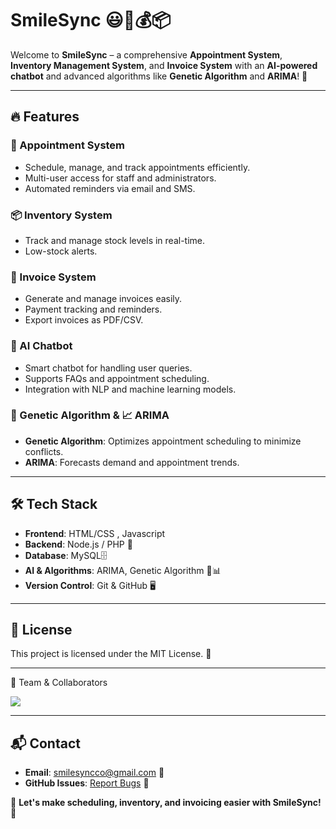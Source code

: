 # SmileSync 😃📅💰📦

Welcome to **SmileSync** – a comprehensive **Appointment System**, **Inventory Management System**, and **Invoice System** with an **AI-powered chatbot** and advanced algorithms like **Genetic Algorithm** and **ARIMA**! 🚀

---

## 🔥 Features

### 🏥 Appointment System
- Schedule, manage, and track appointments efficiently.
- Multi-user access for staff and administrators.
- Automated reminders via email and SMS.

### 📦 Inventory System
- Track and manage stock levels in real-time.
- Low-stock alerts.

### 🧾 Invoice System
- Generate and manage invoices easily.
- Payment tracking and reminders.
- Export invoices as PDF/CSV.

### 🤖 AI Chatbot
- Smart chatbot for handling user queries.
- Supports FAQs and appointment scheduling.
- Integration with NLP and machine learning models.

### 🧬 Genetic Algorithm & 📈 ARIMA
- **Genetic Algorithm**: Optimizes appointment scheduling to minimize conflicts.
- **ARIMA**: Forecasts demand and appointment trends.

---

## 🛠️ Tech Stack

- **Frontend**: HTML/CSS , Javascript
- **Backend**: Node.js / PHP 🐍
- **Database**: MySQL🗄️
- **AI & Algorithms**: ARIMA, Genetic Algorithm 🤖📊
- **Version Control**: Git & GitHub 🖥️

---



## 📜 License
This project is licensed under the MIT License. 📄

---

👥 Team & Collaborators

<a href="https://github.com/KYCoral/SmileSync/graphs/contributors">
  <img src="https://contrib.rocks/image?repo=KYCoral/SmileSync" />
</a>

---

## 📬 Contact
- **Email**: smilesyncco@gmail.com 📧
- **GitHub Issues**: [Report Bugs](https://github.com/yourusername/SmileSync/issues) 🐞

🚀 **Let's make scheduling, inventory, and invoicing easier with SmileSync!** 🚀

